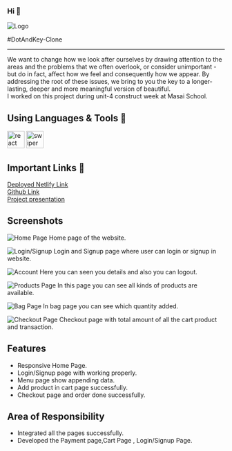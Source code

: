 ### Hi 👋 
![Logo](https://m.media-amazon.com/images/S/aplus-media/sc/cd17fc5d-12b9-49e6-871f-f1f8281b17b1.__CR0,0,600,180_PT0_SX600_V1___.png)

#DotAndKey-Clone
<hr>
We want to change how we look after ourselves by drawing attention to the areas and the problems that we often overlook, or consider unimportant - but do in fact, affect how we feel and consequently how we appear. By addressing the root of these issues, we bring to you the key to a longer-lasting, deeper and more meaningful version of beautiful.
<br >
I worked on this project during unit-4 construct week at Masai School.

## Using Languages & Tools 🧰
<img width="40px" src="https://reactjs.org/logo-og.png" alt="react"
/>
<img width="40px" src="https://www.drupal.org/files/project-images/logo_106.png" alt="swiper"
 />
 <ima width="26px" src="https://cms-assets.tutsplus.com/uploads/users/30/posts/31355/preview_image/pre.png" alt="slick"
 />

## Important Links 🔗
<a href="https://dotandkey1.netlify.app/">Deployed Netlify Link</a>
<br>
<a href="https://github.com/anuragg0107/green-letter-404.git">Github Link</a>
<br>
<a href="https://drive.google.com/file/d/1N1OtOpx7T6t8HOb-A99rbcm2KzoPevDF/view?usp=sharing">Project presentation</a>

## Screenshots


![Home Page](../green-letter-404//public/Images/home.jpg)
Home page of the website.

![Login/Signup](../green-letter-404//public/Images/signup.jpg)
Login and Signup page where user can login or signup in website. 

![Account](../green-letter-404//public/Images/account.jpg)
Here you can seen you details and also you can logout.

![Products Page](../green-letter-404/public/Images/products.jpg)
In this page you can see all kinds of products are available.

![Bag Page](../green-letter-404/public/Images/bag.jpg)
In bag page you can see which quantity added.

![Checkout Page](../green-letter-404/public/Images/checkout.jpg)
Checkout page with total amount of all the cart product and transaction.

## Features
- Responsive Home Page.
- Login/Signup page with working properly.
- Menu page show appending data.
- Add product in cart page successfully.
- Checkout page and order done successfully. 

## Area of Responsibility

- Integrated all the pages successfully.
- Developed the Payment page,Cart Page , Login/Signup Page.
